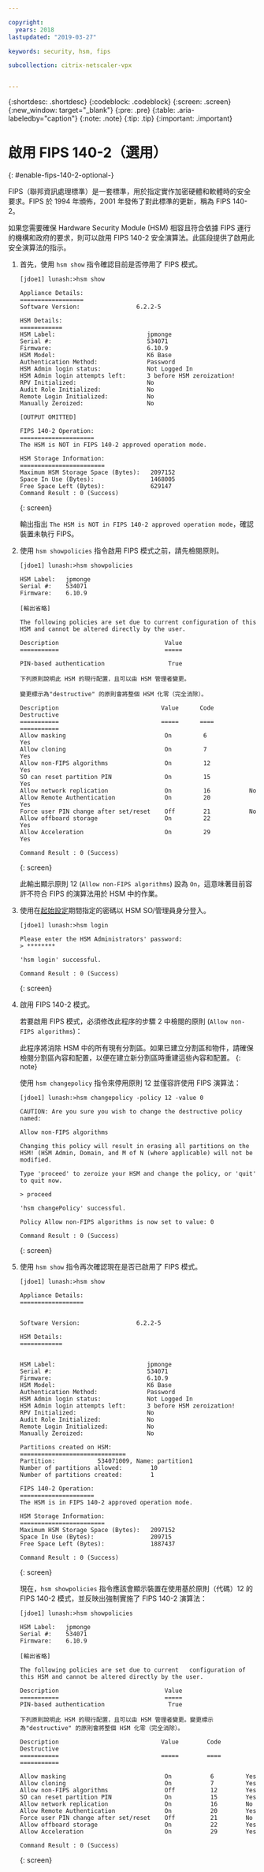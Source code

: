 ```yaml
---

copyright:
  years: 2018
lastupdated: "2019-03-27"

keywords: security, hsm, fips

subcollection: citrix-netscaler-vpx


---
```


{:shortdesc: .shortdesc}
{:codeblock: .codeblock}
{:screen: .screen}
{:new_window: target="_blank"}
{:pre: .pre}
{:table: .aria-labeledby="caption"}
{:note: .note}
{:tip: .tip}
{:important: .important}

# 啟用 FIPS 140-2（選用）
{: #enable-fips-140-2-optional-}

FIPS（聯邦資訊處理標準）是一套標準，用於指定實作加密硬體和軟體時的安全要求。FIPS 於 1994 年頒佈，2001 年發佈了對此標準的更新，稱為 FIPS 140-2。

如果您需要確保 Hardware Security Module (HSM) 相容且符合依據 FIPS 運行的機構和政府的要求，則可以啟用 FIPS 140-2 安全演算法。此區段提供了啟用此安全演算法的指示。

1. 首先，使用 `hsm show` 指令確認目前是否停用了 FIPS 模式。

	```
	[jdoe1] lunash:>hsm show

	Appliance Details:
	==================
	Software Version:                6.2.2-5

	HSM Details:
	============
	HSM Label:                          jpmonge
	Serial #:                           534071
	Firmware:                           6.10.9
	HSM Model:                          K6 Base
	Authentication Method:              Password
	HSM Admin login status:             Not Logged In
	HSM Admin login attempts left:      3 before HSM zeroization!
	RPV Initialized:                    No
	Audit Role Initialized:             No
	Remote Login Initialized:           No
	Manually Zeroized:                  No

	[OUTPUT OMITTED]

	FIPS 140-2 Operation:
	=====================
	The HSM is NOT in FIPS 140-2 approved operation mode.

	HSM Storage Information:
	========================
	Maximum HSM Storage Space (Bytes):   2097152
	Space In Use (Bytes):                1468005
	Free Space Left (Bytes):             629147
	Command Result : 0 (Success)
	```
	{: screen}

	輸出指出 `The HSM is NOT in FIPS 140-2 approved operation mode`，確認裝置未執行 FIPS。

2. 使用 `hsm showpolicies` 指令啟用 FIPS 模式之前，請先檢閱原則。

	```
	[jdoe1] lunash:>hsm showpolicies

	HSM Label:   jpmonge
	Serial #:    534071
	Firmware:    6.10.9

	[輸出省略]

	The following policies are set due to current configuration of this HSM and cannot be altered directly by the user.

	Description                              Value
	===========                              =====

	PIN-based authentication                  True

	下列原則說明此 HSM 的現行配置，且可以由 HSM 管理者變更。

	變更標示為"destructive" 的原則會將整個 HSM 化零（完全消除）。

	Description                             Value      Code      Destructive
	===========                             =====      ====      ===========
	Allow masking                            On         6            Yes
	Allow cloning                            On         7            Yes
	Allow non-FIPS algorithms                On         12           Yes
	SO can reset partition PIN               On         15           Yes
	Allow network replication                On         16           No
	Allow Remote Authentication              On         20           Yes
	Force user PIN change after set/reset    Off        21           No
	Allow offboard storage                   On         22           Yes
	Allow Acceleration                       On         29           Yes

	Command Result : 0 (Success)
	```
	{: screen}

	此輸出顯示原則 12 (`Allow non-FIPS algorithms`) 設為 `On`，這意味著目前容許不符合 FIPS 的演算法用於 HSM 中的作業。

3. 使用在[起始設定](/docs/infrastructure/citrix-netscaler-vpx?topic=citrix-netscaler-vpx-initialize-ibm-hardware-security-module-hsm-)期間指定的密碼以 HSM SO/管理員身分登入。

	```
	[jdoe1] lunash:>hsm login

	Please enter the HSM Administrators' password:
	> ********

	'hsm login' successful.

	Command Result : 0 (Success)
	```
	{: screen}

4. 啟用 FIPS 140-2 模式。

	若要啟用 FIPS 模式，必須修改此程序的步驟 2 中檢閱的原則 (`Allow non-FIPS algorithms`)：

	此程序將消除 HSM 中的所有現有分割區。如果已建立分割區和物件，請確保檢閱分割區內容和配置，以便在建立新分割區時重建這些內容和配置。
	{: note}

	使用 `hsm changepolicy` 指令來停用原則 12 並僅容許使用 FIPS 演算法：

	```
	[jdoe1] lunash:>hsm changepolicy -policy 12 -value 0

	CAUTION: Are you sure you wish to change the destructive policy named:

	Allow non-FIPS algorithms

	Changing this policy will result in erasing all partitions on the HSM! (HSM Admin, Domain, and M of N (where applicable) will not be modified.

	Type 'proceed' to zeroize your HSM and change the policy, or 'quit' to quit now.

	> proceed

	'hsm changePolicy' successful.

	Policy Allow non-FIPS algorithms is now set to value: 0

	Command Result : 0 (Success)
	```
	{: screen}

5. 使用 `hsm show` 指令再次確認現在是否已啟用了 FIPS 模式。

	```
	[jdoe1] lunash:>hsm show

	Appliance Details:
	==================
	

	Software Version:                6.2.2-5

	HSM Details:
	============
	

	HSM Label:                          jpmonge
	Serial #:                           534071
	Firmware:                           6.10.9
	HSM Model:                          K6 Base
	Authentication Method:              Password
	HSM Admin login status:             Not Logged In
	HSM Admin login attempts left:      3 before HSM zeroization!
	RPV Initialized:                    No
	Audit Role Initialized:             No
	Remote Login Initialized:           No
	Manually Zeroized:                  No

	Partitions created on HSM:
	==============================
	Partition:            534071009, Name: partition1
	Number of partitions allowed:        10
	Number of partitions created:        1

	FIPS 140-2 Operation:
	=====================
	The HSM is in FIPS 140-2 approved operation mode.

	HSM Storage Information:
	========================
	Maximum HSM Storage Space (Bytes):   2097152
	Space In Use (Bytes):                209715
	Free Space Left (Bytes):             1887437

	Command Result : 0 (Success)
	```
	{: screen}

	現在，`hsm showpolicies` 指令應該會顯示裝置在使用基於原則（代碼）12 的 FIPS 140-2 模式，並反映出強制實施了 FIPS 140-2 演算法：

	```
	[jdoe1] lunash:>hsm showpolicies

	HSM Label:   jpmonge
	Serial #:    534071
	Firmware:    6.10.9

	[輸出省略]

	The following policies are set due to current 	configuration of this HSM and cannot be altered directly by the user.

	Description                              Value
	===========                              =====
	PIN-based authentication                  True

	下列原則說明此 HSM 的現行配置，且可以由 HSM 管理者變更。變更標示為"destructive" 的原則會將整個 HSM 化零（完全消除）。

	Description                             Value        Code      Destructive
	===========                             =====        ====      ===========

	Allow masking                            On           6         Yes
	Allow cloning                            On           7         Yes
	Allow non-FIPS algorithms                Off          12        Yes
	SO can reset partition PIN               On           15        Yes
	Allow network replication                On           16        No
	Allow Remote Authentication              On           20        Yes
	Force user PIN change after set/reset    Off          21        No
	Allow offboard storage                   On           22        Yes
	Allow Acceleration                       On           29        Yes

	Command Result : 0 (Success)
	```
	{: screen}
